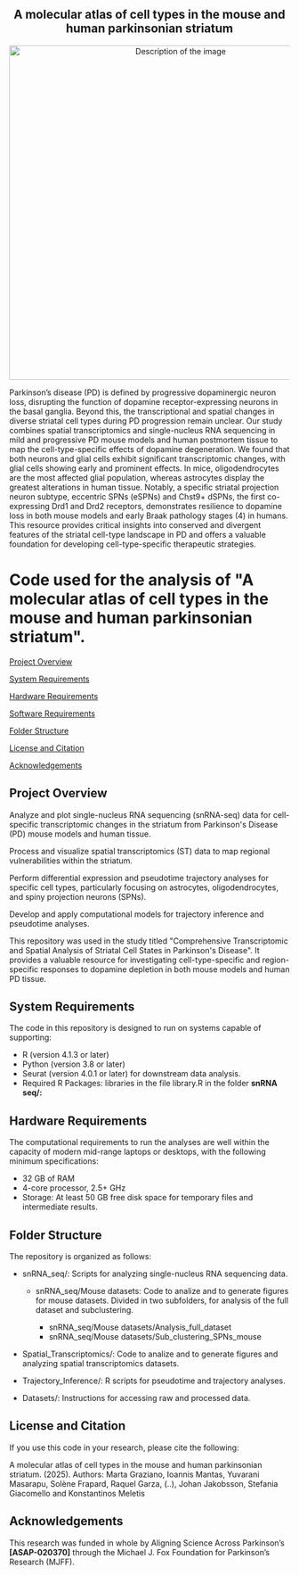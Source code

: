 <div align="center">
    <h2><strong>A molecular atlas of cell types in the mouse and human parkinsonian striatum</strong></h2>
    <img src="snRNA seq/git_hub_image.png" alt="Description of the image" width="600" />
</div>

Parkinson’s disease (PD) is defined by progressive dopaminergic neuron loss, disrupting the function of dopamine receptor-expressing neurons in the basal ganglia. Beyond this, the transcriptional and spatial changes in diverse striatal cell types during PD progression remain unclear. Our study combines spatial transcriptomics and single-nucleus RNA sequencing in mild and progressive PD mouse models and human postmortem tissue to map the cell-type-specific effects of dopamine degeneration. We found that both neurons and glial cells exhibit significant transcriptomic changes, with glial cells showing early and prominent effects. In mice, oligodendrocytes are the most affected glial population, whereas astrocytes display the greatest alterations in human tissue. Notably, a specific striatal projection neuron subtype, eccentric SPNs (eSPNs) and Chst9+ dSPNs, the first co-expressing Drd1 and Drd2 receptors, demonstrates resilience to dopamine loss in both mouse models and early Braak pathology stages (4) in humans.
This resource provides critical insights into conserved and divergent features of the striatal cell-type landscape in PD and offers a valuable foundation for developing cell-type-specific therapeutic strategies.
# Code used for the analysis of "A molecular atlas of cell types in the mouse and human parkinsonian striatum". 



[Project Overview](#Project_Overview)

[System Requirements](#System_Requirements)

[Hardware Requirements](#Hardware_Requirements)

[Software Requirements](#Software_Requirements)

[Folder Structure](#Folder_Structure)

[License and Citation](#License_and_Citation)

[Acknowledgements](#Acknowledgements)

## Project Overview

Analyze and plot single-nucleus RNA sequencing (snRNA-seq) data for cell-specific transcriptomic changes in the striatum from Parkinson's Disease (PD) mouse models and human tissue.

Process and visualize spatial transcriptomics (ST) data to map regional vulnerabilities within the striatum.

Perform differential expression and pseudotime trajectory analyses for specific cell types, particularly focusing on astrocytes, oligodendrocytes, and spiny projection neurons (SPNs).

Develop and apply computational models for trajectory inference and pseudotime analyses.

This repository was used in the study titled "Comprehensive Transcriptomic and Spatial Analysis of Striatal Cell States in Parkinson's Disease". It provides a valuable resource for investigating cell-type-specific and region-specific responses to dopamine depletion in both mouse models and human PD tissue.
## System Requirements

The code in this repository is designed to run on systems capable of supporting:

- R (version 4.1.3 or later)
- Python (version 3.8 or later)
- Seurat (version 4.0.1 or later) for downstream data analysis.
- Required R Packages: libraries in the file library.R in the folder **snRNA seq/:**
## Hardware Requirements

The computational requirements to run the analyses are well within the capacity of modern mid-range laptops or desktops, with the following minimum specifications:

- 32 GB of RAM
- 4-core processor, 2.5+ GHz
- Storage: At least 50 GB free disk space for temporary files and intermediate results.
## Folder Structure
The repository is organized as follows:

- snRNA_seq/: Scripts for analyzing single-nucleus RNA sequencing data.

    - snRNA_seq/Mouse datasets: Code to analize and to generate figures for mouse datasets. Divided in two subfolders, for analysis of the full dataset and subclustering.

        - snRNA_seq/Mouse datasets/Analysis_full_dataset
        - snRNA_seq/Mouse datasets/Sub_clustering_SPNs_mouse


- Spatial_Transcriptomics/: Code to analize and to generate figures and analyzing spatial transcriptomics datasets.

- Trajectory_Inference/: R scripts for pseudotime and trajectory analyses.


- Datasets/: Instructions for accessing raw and processed data.


##  License and Citation

If you use this code in your research, please cite the following:

A molecular atlas of cell types in the mouse and human parkinsonian striatum. (2025). Authors: Marta Graziano, Ioannis Mantas, Yuvarani Masarapu, Solène Frapard, Raquel
Garza, (..), Johan Jakobsson, Stefania Giacomello and Konstantinos Meletis

## Acknowledgements

This research was funded in whole by Aligning Science Across Parkinson’s **[ASAP-020370]** through the Michael J. Fox Foundation for Parkinson’s Research (MJFF).
